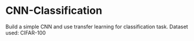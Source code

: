 # CNN-Classification
Build a simple CNN and use transfer learning for classification task.
Dataset used: CIFAR-100
